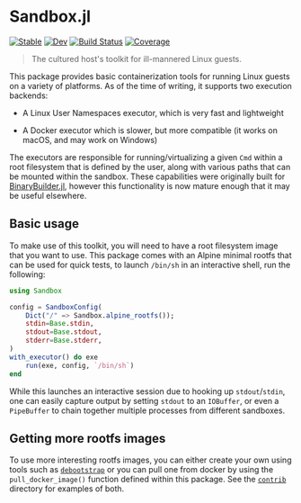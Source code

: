 # Sandbox.jl

[![Stable][docs-stable-img]][docs-stable-url]
[![Dev][docs-dev-img]][docs-dev-url]
[![Build Status][ci-img]][ci-url]
[![Coverage][codecov-img]][codecov-url]

[docs-stable-img]: https://img.shields.io/badge/docs-stable-blue.svg
[docs-stable-url]: https://staticfloat.github.io/Sandbox.jl/stable
[docs-dev-img]: https://img.shields.io/badge/docs-dev-blue.svg
[docs-dev-url]: https://staticfloat.github.io/Sandbox.jl/dev
[ci-img]: https://github.com/staticfloat/Sandbox.jl/workflows/CI/badge.svg
[ci-url]: https://github.com/staticfloat/Sandbox.jl/actions/workflows/ci.yml
[codecov-img]: https://codecov.io/gh/staticfloat/Sandbox.jl/branch/master/graph/badge.svg
[codecov-url]: https://codecov.io/gh/staticfloat/Sandbox.jl

> The cultured host's toolkit for ill-mannered Linux guests.

This package provides basic containerization tools for running Linux guests on a variety of platforms.
As of the time of writing, it supports two execution backends:

* A Linux User Namespaces executor, which is very fast and lightweight

* A Docker executor which is slower, but more compatible (it works on macOS, and may work on Windows)

The executors are responsible for running/virtualizing a given `Cmd` within a root filesystem that is defined by the user, along with various paths that can be mounted within the sandbox.
These capabilities were originally built for [BinaryBuilder.jl](https://github.com/JuliaPackaging/BinaryBuilder.jl), however this functionality is now mature enough that it may be useful elsewhere.

## Basic usage

To make use of this toolkit, you will need to have a root filesystem image that you want to use.
This package comes with an Alpine minimal rootfs that can be used for quick tests, to launch `/bin/sh` in an interactive shell, run the following:

```julia
using Sandbox

config = SandboxConfig(
    Dict("/" => Sandbox.alpine_rootfs());
    stdin=Base.stdin,
    stdout=Base.stdout,
    stderr=Base.stderr,
)
with_executor() do exe
    run(exe, config, `/bin/sh`)
end
```

While this launches an interactive session due to hooking up `stdout`/`stdin`, one can easily capture output by setting `stdout` to an `IOBuffer`, or even a `PipeBuffer` to chain together multiple processes from different sandboxes.

## Getting more rootfs images

To use more interesting rootfs images, you can either create your own using tools such as [`debootstrap`](https://wiki.debian.org/Debootstrap) or you can pull one from docker by using the `pull_docker_image()` function defined within this package.  See the [`contrib`](contrib/) directory for examples of both.
